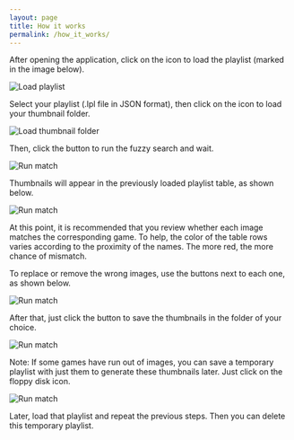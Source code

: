 ```yaml
---
layout: page
title: How it works
permalink: /how_it_works/
---
```


After opening the application, click on the icon to load the playlist (marked in the image below).

![Load playlist](../assets/images/Screenshot_1.png)

Select your playlist (.lpl file in JSON format), then click on the icon to load your thumbnail folder.

![Load thumbnail folder](../assets/images/Screenshot_2.png)

Then, click the button to run the fuzzy search and wait.

![Run match](../assets/images/Screenshot_3.png)

Thumbnails will appear in the previously loaded playlist table, as shown below.

![Run match](../assets/images/Screenshot_4.png)

At this point, it is recommended that you review whether each image matches the corresponding game.
To help, the color of the table rows varies according to the proximity of the names.
The more red, the more chance of mismatch.

To replace or remove the wrong images, use the buttons next to each one, as shown below.

![Run match](../assets/images/Screenshot_5.png)

After that, just click the button to save the thumbnails in the folder of your choice.

![Run match](../assets/images/Screenshot_7.png)

Note: If some games have run out of images, you can save a temporary playlist with just them to generate these thumbnails later. Just click on the floppy disk icon.

![Run match](../assets/images/Screenshot_8.png)

Later, load that playlist and repeat the previous steps. Then you can delete this temporary playlist.